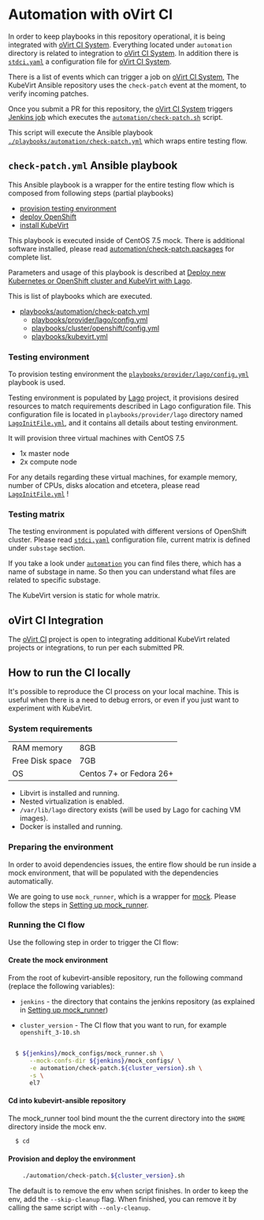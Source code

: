 # Automation with oVirt CI
In order to keep playbooks in this repository operational,
it is being integrated with [oVirt CI System][ovirt-ci-system-doc].
Everything located under `automation` directory is related to integration
to [oVirt CI System][ovirt-ci-system-doc].
In addition there is [`stdci.yaml`](../stdci.yaml) a configuration file for
[oVirt CI System][ovirt-ci-system-doc].

There is a list of events which can trigger a job on [oVirt CI System][ovirt-ci-system-doc],
The KubeVirt Ansible repository uses the `check-patch` event at the moment,
to verify incoming patches.

Once you submit a PR for this repository, the [oVirt CI System][ovirt-ci-system-doc]
triggers [Jenkins job](http://jenkins.ovirt.org/blue/organizations/jenkins/kubevirt_kubevirt-ansible_standard-check-pr/activity)
which executes the [`automation/check-patch.sh`](./check-patch.sh) script.

This script will execute the Ansible playbook [`./playbooks/automation/check-patch.yml`](../playbooks/automation/check-patch.yml)
which wraps entire testing flow.


## `check-patch.yml` Ansible playbook

This Ansible playbook is a wrapper for the entire testing flow which is composed from
following steps (partial playbooks)
* [provision testing environment](#testing-environment)
* [deploy OpenShift](../README.md#cluster-configuration)
* [install KubeVirt](../README.md#install-kubevirt-on-an-existing-cluster)

This playbook is executed inside of CentOS 7.5 mock.
There is additional software installed, please read
[automation/check-patch.packages](./check-patch.packages) for complete list.

Parameters and usage of this playbook is described at
[Deploy new Kubernetes or OpenShift cluster and KubeVirt with Lago](../playbooks/README.md#deploy-a-new-kubernetes-or-openshift-cluster-and-kubevirt-with-lago).

This is list of playbooks which are executed.
* [playbooks/automation/check-patch.yml](../playbooks/automation/check-patch.yml)
  * [playbooks/provider/lago/config.yml](../playbooks/provider/lago/config.yml)
  * [playbooks/cluster/openshift/config.yml](../playbooks/cluster/openshift/config.yml)
  * [playbooks/kubevirt.yml](../playbooks/kubevirt.yml)

### Testing environment

To provision testing environment the [`playbooks/provider/lago/config.yml`](../playbooks/provider/lago/config.yml) playbook is used.

Testing environment is populated by
[Lago](https://github.com/lago-project/lago) project, it provisions desired
resources to match requirements described in Lago configuration file.
This configuration file is located in `playbooks/provider/lago` directory
named [`LagoInitFile.yml`](../playbooks/provider/lago/LagoInitFile.yml),
and it contains all details about testing environment.

It will provision three virtual machines with CentOS 7.5
* 1x master node
* 2x compute node

For any details regarding these virtual machines, for example memory,
number of CPUs, disks alocation and etcetera, please read
[`LagoInitFile.yml`](../playbooks/provider/lago/LagoInitFile.yml) !

### Testing matrix

The testing environment is populated with different versions of OpenShift cluster.
Please read [`stdci.yaml`](../stdci.yaml) configuration file,
current matrix is defined under `substage` section.

If you take a look under [`automation`](./automation) you can find files there,
which has a name of substage in name. So then you can understand what files
are related to specific substage.

The KubeVirt version is static for whole matrix.

## oVirt CI Integration

The [oVirt CI][ovirt-ci-system-doc] project is open to integrating additional
KubeVirt related projects or integrations, to run per each submitted PR.

## How to run the CI locally

It's possible to reproduce the CI process on your local machine.
This is useful when there is a need to debug errors, or even if
you just want to experiment with KubeVirt.

### System requirements

|               |         |
|---------------|---------|
| RAM memory    | 8GB
| Free Disk space| 7GB
| OS            | Centos 7+ or Fedora 26+

* Libvirt is installed and running.
* Nested virtualization is enabled.
* `/var/lib/lago` directory exists (will be used by Lago for caching VM images).
* Docker is installed and running.

### Preparing the environment

In order to avoid dependencies issues, the entire flow should be run
inside a mock environment, that will be populated with the dependencies automatically.

We are going to use `mock_runner`, which is a wrapper for [mock].
Please follow the steps in [Setting up mock_runner].

### Running the CI flow

Use the following step in order to trigger the CI flow:

#### Create the mock environment

From the root of kubevirt-ansible repository,
run the following command (replace the following variables):

* `jenkins` - the directory that contains the jenkins repository
  (as explained in [Setting up mock_runner])

* `cluster_version` - The CI flow that you want to run, for example `openshift_3-10.sh`

```bash

  $ ${jenkins}/mock_configs/mock_runner.sh \
      --mock-confs-dir ${jenkins}/mock_configs/ \
      -e automation/check-patch.${cluster_version}.sh \
      -s \
      el7

```

#### Cd into kubevirt-ansible repository

The mock_runner tool bind mount the the current directory into
the `$HOME` directory inside the mock env.

```bash
  $ cd
```

#### Provision and deploy the environment

```bash
    ./automation/check-patch.${cluster_version}.sh
```


The default is to remove the env when script finishes.
In order to keep the env, add the `--skip-cleanup` flag.
When finished, you can remove it by calling the same script with
`--only-cleanup`.

[ovirt-ci-system-doc]: http://ovirt-infra-docs.readthedocs.io/en/latest/CI/Build_and_test_standards/index.html
[Setting up mock_runner]:
http://ovirt-infra-docs.readthedocs.io/en/latest/CI/Using_mock_runner/index.html

[mock]:
https://github.com/rpm-software-management/mock/wiki
